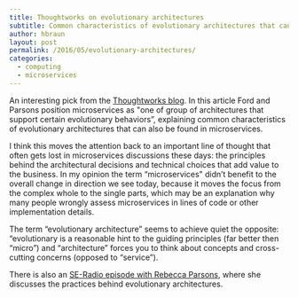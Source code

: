 ```yaml
---
title: Thoughtworks on evolutionary architectures
subtitle: Common characteristics of evolutionary architectures that can also be found in microservices
author: hbraun
layout: post
permalink: /2016/05/evolutionary-architectures/
categories:
  - computing
  - microservices
---
```


An interesting pick from the [Thoughtworks blog](https://www.thoughtworks.com/de/insights/blog/microservices-evolutionary-architecture). In this article Ford and Parsons position microservices as "one of group of architectures that support certain evolutionary behaviors”, explaining common characteristics of evolutionary architectures that can also be found in microservices.

I think this moves the attention back to an important line of thought that often gets lost in microservices discussions these days: the principles behind the architectural decisions and technical choices that add value to the business. In my opinion the term “microservices" didn’t benefit to the overall change in direction we see today, because it moves the focus from the complex whole to the single parts, which may be an explanation why many people wrongly assess microservices in lines of code or other implementation details.

The term “evolutionary architecture” seems to achieve quiet the opposite: “evolutionary is a reasonable hint to the guiding principles  (far better then “micro”) and “architecture” forces you to think about concepts and cross-cutting concerns (opposed to “service”).

There is also an [SE-Radio episode with Rebecca Parsons](http://www.se-radio.net/2015/08/se-radio-episode-236-rebecca-parsons-on-evolutionary-architecture/), where she discusses the practices behind evolutionary architectures.

